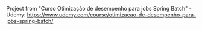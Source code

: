 Project from "Curso Otimização de desempenho para jobs Spring Batch" - Udemy: https://www.udemy.com/course/otimizacao-de-desempenho-para-jobs-spring-batch/
